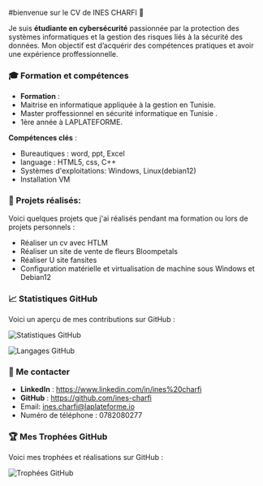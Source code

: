 

#bienvenue sur le CV de INES CHARFI 👋
 


Je suis **étudiante en cybersécurité** passionnée par la protection des systèmes informatiques et la gestion des risques liés à la sécurité des données. Mon objectif est d’acquérir des compétences pratiques et avoir une expérience proffessionnelle.



### 🎓 Formation et compétences
- **Formation** :
- Maitrise en informatique appliquée à la gestion en Tunisie.
- Master proffessionnel en sécurité informatique en Tunisie .
- 1ère année à LAPLATEFORME.

 **Compétences clés** :

- Bureautiques : word, ppt, Excel
- language : HTML5, css, C++
- Systèmes d'exploitations: Windows, Linux(debian12)
- Installation VM
### 🚀 Projets réalisés:
Voici quelques projets que j'ai réalisés pendant ma formation ou lors de projets personnels :

* Réaliser un cv avec HTLM
* Réaliser un site de vente de fleurs Bloompetals
* Réaliser U site fansites
* Configuration matérielle et virtualisation de machine sous Windows et Debian12

 ### 📈 Statistiques GitHub 


Voici un aperçu de mes contributions sur GitHub : 

![Statistiques GitHub](https://github-readme-stats.vercel.app/api?username=ines-charfi&show_icons=true&hide_title=true&count_private=true)

![Langages GitHub](https://github-readme-stats.vercel.app/api/top-langs/?username=ines-charfi&layout=compact)


### 📱 Me contacter
- **LinkedIn** : https://www.linkedin.com/in/ines%20charfi
- **GitHub** : https://github.com/ines-charfi
- Email: ines.charfi@laplateforme.io
- Numéro de téléphone : 0782080277
### 🏆 Mes Trophées GitHub

Voici mes trophées et réalisations sur GitHub :

![Trophées GitHub](https://github-profile-trophy.vercel.app/?username=ines-charfi&theme=dark&no-frame=true&margin-w=10&margin-h=10)
